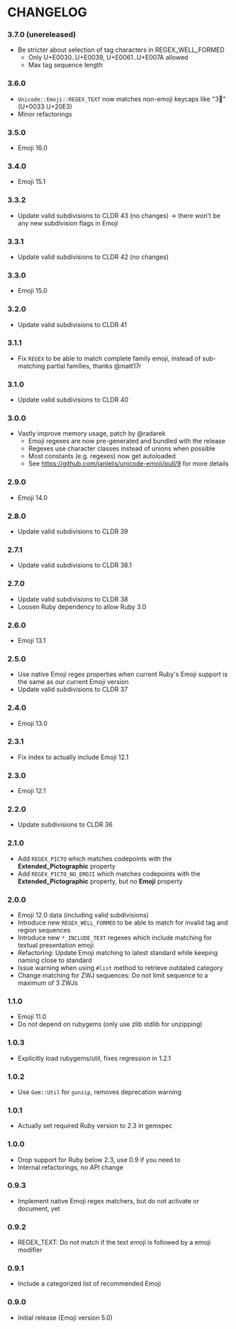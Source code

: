 # CHANGELOG

### 3.7.0 (unereleased)

- Be stricter about selection of tag characters in REGEX_WELL_FORMED
  - Only U+E0030..U+E0039, U+E0061..U+E007A allowed
  - Max tag sequence length

### 3.6.0

- `Unicode::Emoji::REGEX_TEXT` now matches non-emoji keycaps like "3⃣"  (U+0033 U+20E3)
- Minor refactorings

### 3.5.0

- Emoji 16.0

### 3.4.0

- Emoji 15.1

### 3.3.2

- Update valid subdivisions to CLDR 43 (no changes)
  -> there won't be any new subdivision flags in Emoji

### 3.3.1

- Update valid subdivisions to CLDR 42 (no changes)

### 3.3.0

- Emoji 15.0

### 3.2.0

- Update valid subdivisions to CLDR 41

### 3.1.1

- Fix `REGEX` to be able to match complete family emoji, instead of
  sub-matching partial families, thanks @matt17r

### 3.1.0

- Update valid subdivisions to CLDR 40

### 3.0.0

- Vastly improve memory usage, patch by @radarek
  - Emoji regexes are now pre-generated and bundled with the release
  - Regexes use character classes instead of unions when possible
  - Most constants (e.g. regexes) now get autoloaded
  - See https://github.com/janlelis/unicode-emoji/pull/9 for more details

### 2.9.0

- Emoji 14.0

### 2.8.0

- Update valid subdivisions to CLDR 39

### 2.7.1

- Update valid subdivisions to CLDR 38.1

### 2.7.0

- Update valid subdivisions to CLDR 38
- Loosen Ruby dependency to allow Ruby 3.0

### 2.6.0

- Emoji 13.1

### 2.5.0

- Use native Emoji regex properties when current Ruby's Emoji support is the same as our current Emoji version
- Update valid subdivisions to CLDR 37

### 2.4.0

- Emoji 13.0

### 2.3.1

- Fix index to actually include Emoji 12.1

### 2.3.0

- Emoji 12.1

### 2.2.0

- Update subdivisions to CLDR 36

### 2.1.0

- Add `REGEX_PICTO` which matches codepoints with the **Extended_Pictographic** property
- Add `REGEX_PICTO_NO_EMOJI` which matches codepoints with the **Extended_Pictographic** property, but no **Emoji** property

### 2.0.0

- Emoji 12.0 data (including valid subdivisions)
- Introduce new `REGEX_WELL_FORMED` to be able to match for invalid tag and region sequences
- Introduce new `*_INCLUDE_TEXT` regexes which include matching for textual presentation emoji
- Refactoring: Update Emoji matching to latest standard while keeping naming close to standard
- Issue warning when using `#list` method to retrieve outdated category
- Change matching for ZWJ sequences: Do not limit sequence to a maximum of 3 ZWJs

### 1.1.0

- Emoji 11.0
- Do not depend on rubygems (only use zlib stdlib for unzipping)

### 1.0.3

- Explicitly load rubygems/util, fixes regression in 1.2.1

### 1.0.2

- Use `Gem::Util` for `gunzip`, removes deprecation warning

### 1.0.1

- Actually set required Ruby version to 2.3 in gemspec

### 1.0.0

- Drop support for Ruby below 2.3, use 0.9 if you need to
- Internal refactorings, no API change

### 0.9.3

- Implement native Emoji regex matchers, but do not activate or document, yet

### 0.9.2

- REGEX_TEXT: Do not match if the text emoji is followed by a emoji modifier

### 0.9.1

- Include a categorized list of recommended Emoji

### 0.9.0

- Initial release (Emoji version 5.0)
